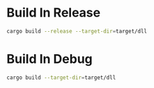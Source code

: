 # Build In Release
```bash
cargo build --release --target-dir=target/dll
```

# Build In Debug
```bash
cargo build --target-dir=target/dll
```
